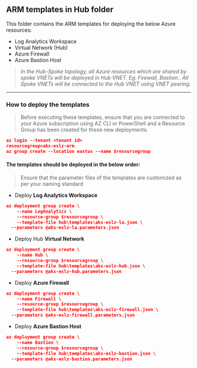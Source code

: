 ## ARM templates in Hub folder

This folder contains the ARM templates for deploying the below Azure resources:
* Log Analytics Workspace
* Virtual Network (Hub)
* Azure Firewall
* Azure Bastion Host

>*In the Hub-Spoke topology, all Azure resources which are shared by spoke VNETs will be deployed in Hub VNET. Eg: Firewall, Bastion.. All Spoke VNETs will be connected to the Hub VNET using VNET peering.*
---
### How to deploy the templates
>Before executing these templates, ensure that you are connected to your Azure subscription using AZ CLI or PowerShell and a Resource Group has been created for these new deployments. 

```json
az login --tenant <tenant id>
resourcegroup=aks-eslz-arm
az group create --location eastus --name $resourcegroup
```
#### The templates should be deployed in the below order:

>Ensure that the parameter files of the templates are customized as per your naming standard
* Deploy **Log Analytics Workspace**
```json
az deployment group create \
	--name LogAnalytics \
	--resource-group $resourcegroup \
	--template-file hub\templates\aks-eslz-la.json \
  --parameters @aks-eslz-la.parameters.json
```
* Deploy Hub **Virtual Network**
```json
az deployment group create \
	--name Hub \
	--resource-group $resourcegroup \
	--template-file hub\templates\aks-eslz-hub.json \
  --parameters @aks-eslz-hub.parameters.json
```
* Deploy **Azure Firewall**
```json
az deployment group create \
	--name Firewall \
	--resource-group $resourcegroup \
	--template-file hub\templates\aks-eslz-firewall.json \
  --parameters @aks-eslz-firewall.parameters.json
```
* Deploy **Azure Bastion Host**
```json
az deployment group create \
	--name Bastion \
	--resource-group $resourcegroup \
	--template-file hub\templates\aks-eslz-bastion.json \
  --parameters @aks-eslz-bastion.parameters.json
```
